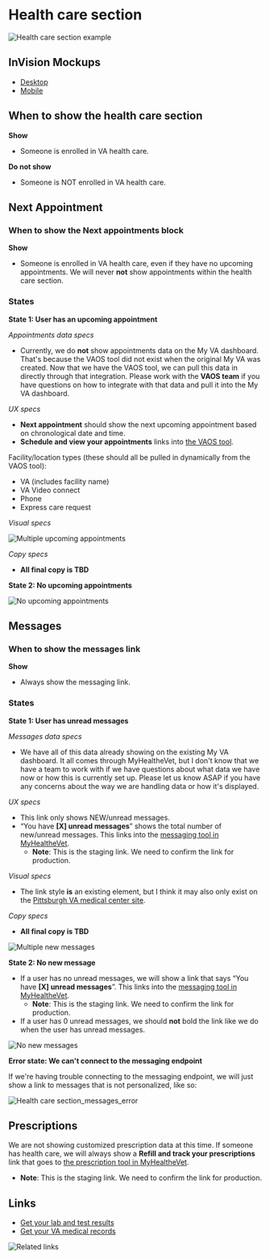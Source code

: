 # Health care section

![Health care section example](https://github.com/department-of-veterans-affairs/va.gov-team/blob/master/products/identity-personalization/my-va/2.0-redesign/frontend/images/Health%20care%20section%20example.jpg)

## InVision Mockups

- [Desktop](https://vsateams.invisionapp.com/share/SH10HT8JCKYM#/screens)
- [Mobile](https://vsateams.invisionapp.com/share/GC10HT8RSMQN#/screens)

## When to show the health care section

**Show**

- Someone is enrolled in VA health care.

**Do not show**

- Someone is NOT enrolled in VA health care.

## Next Appointment

### When to show the Next appointments block

**Show**

- Someone is enrolled in VA health care, even if they have no upcoming appointments. We will never **not** show appointments within the health care section.

### States
  
**State 1: User has an upcoming appointment**  

*Appointments data specs*

- Currently, we do **not** show appointments data on the My VA dashboard. That's because the VAOS tool did not exist when the original My VA was created. Now that we have the VAOS tool, we can pull this data in directly through that integration. Please work with the **VAOS team** if you have questions on how to integrate with that data and pull it into the My VA dashboard.

*UX specs*

- **Next appointment** should show the next upcoming appointment based on chronological date and time.
- **Schedule and view your appointments** links into [the VAOS tool](https://www.va.gov/health-care/schedule-view-va-appointments/appointments/).

Facility/location types (these should all be pulled in dynamically from the VAOS tool):

- VA (includes facility name)
- VA Video connect
- Phone
- Express care request

*Visual specs*

![Multiple upcoming appointments](https://github.com/department-of-veterans-affairs/va.gov-team/blob/master/products/identity-personalization/my-va/2.0-redesign/frontend/images/Health%20care%20section_multiple%20upcoming%20appointments.jpg)

*Copy specs*

- **All final copy is TBD**

**State 2: No upcoming appointments**  

![No upcoming appointments](https://github.com/department-of-veterans-affairs/va.gov-team/blob/master/products/identity-personalization/my-va/2.0-redesign/frontend/images/Health%20care%20section_no%20upcoming%20appointment.jpg)

## Messages

### When to show the messages link

**Show**

- Always show the messaging link.

### States
  
**State 1: User has unread messages**  

*Messages data specs*

- We have all of this data already showing on the existing My VA dashboard. It all comes through MyHealtheVet, but I don't know that we have a team to work with if we have questions about what data we have now or how this is currently set up. Please let us know ASAP if you have any concerns about the way we are handling data or how it's displayed.

*UX specs*

- This link only shows NEW/unread messages.
- “You have **[X] unread messages**” shows the total number of new/unread messages. This links into the [messaging tool in MyHealtheVet](https://sqa.eauth.va.gov/mhv-portal-web/web/myhealthevet/secure-messaging).
  - **Note**: This is the staging link. We need to confirm the link for production.

*Visual specs*

- The link style **is** an existing element, but I think it may also only exist on the [Pittsburgh VA medical center site](https://www.va.gov/pittsburgh-health-care/).

*Copy specs*

- **All final copy is TBD**

![Multiple new messages](https://github.com/department-of-veterans-affairs/va.gov-team/blob/master/products/identity-personalization/my-va/2.0-redesign/frontend/images/Health%20care%20section_multiple%20new%20messages.jpg)

**State 2: No new message**  

- If a user has no unread messages, we will show a link that says “You have **[X] unread messages**”. This links into the [messaging tool in MyHealtheVet](https://sqa.eauth.va.gov/mhv-portal-web/web/myhealthevet/secure-messaging).
  - **Note**: This is the staging link. We need to confirm the link for production.
- If a user has 0 unread messages, we should **not** bold the link like we do when the user has unread messages.

![No new messages](https://github.com/department-of-veterans-affairs/va.gov-team/blob/master/products/identity-personalization/my-va/2.0-redesign/frontend/images/Health%20care%20section_no%20new%20messages.jpg)

**Error state: We can't connect to the messaging endpoint**

If we're having trouble connecting to the messaging endpoint, we will just show a link to messages that is not personalized, like so:

![Health care section_messages_error](https://github.com/department-of-veterans-affairs/va.gov-team/blob/master/products/identity-personalization/my-va/2.0-redesign/frontend/images/Health%20care%20section_messages_error.jpg)

## Prescriptions

We are not showing customized prescription data at this time. If someone has health care, we will always show a **Refill and track your prescriptions** link that goes to [the prescription tool in MyHealtheVet](https://sqa.eauth.va.gov/mhv-portal-web/web/myhealthevet/refill-prescriptions).
  - **Note**: This is the staging link. We need to confirm the link for production.

## Links

- [Get your lab and test results](https://sqa.eauth.va.gov/mhv-portal-web/eauth?deeplinking=download_my_data)
- [Get your VA medical records](https://sqa.eauth.va.gov/mhv-portal-web/eauth?deeplinking=download_my_data)

![Related links](https://github.com/department-of-veterans-affairs/va.gov-team/blob/master/products/identity-personalization/my-va/2.0-redesign/frontend/images/Health%20care%20section_related%20links.jpg)
